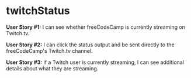 # twitchStatus
**User Story #1:** I can see whether freeCodeCamp is currently streaming on Twitch.tv.

**User Story #2:** I can click the status output and be sent directly to the freeCodeCamp's Twitch.tv channel.

**User Story #3:** if a Twitch user is currently streaming, I can see additional details about what they are streaming.
